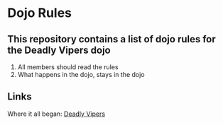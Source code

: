 Dojo Rules
==========
This repository contains a list of dojo rules for the Deadly Vipers dojo
-----------
1. All members should read the rules
2. What happens in the dojo, stays in the dojo

Links
-------------
Where it all began: [Deadly Vipers](https://github.com/deadlyvipers)
